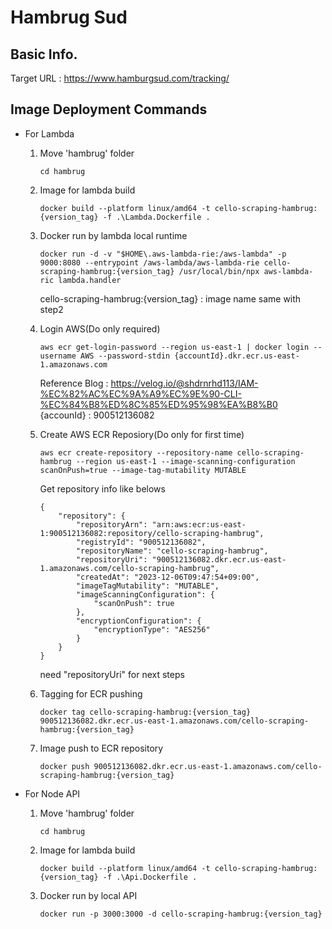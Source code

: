 # Hambrug Sud

## Basic Info.
Target URL : https://www.hamburgsud.com/tracking/

## Image Deployment Commands

+ For Lambda

    1. Move 'hambrug' folder
        ```
        cd hambrug
        ```

    2. Image for lambda build
        ```
        docker build --platform linux/amd64 -t cello-scraping-hambrug:{version_tag} -f .\Lambda.Dockerfile .
        ```

    3. Docker run by lambda local runtime
        ```
        docker run -d -v "$HOME\.aws-lambda-rie:/aws-lambda" -p 9000:8080 --entrypoint /aws-lambda/aws-lambda-rie cello-scraping-hambrug:{version_tag} /usr/local/bin/npx aws-lambda-ric lambda.handler
        ```
        cello-scraping-hambrug:{version_tag} : image name same with step2 

     4. Login AWS(Do only required)
        ```
        aws ecr get-login-password --region us-east-1 | docker login --username AWS --password-stdin {accountId}.dkr.ecr.us-east-1.amazonaws.com
        ```
        Reference Blog : https://velog.io/@shdrnrhd113/IAM-%EC%82%AC%EC%9A%A9%EC%9E%90-CLI-%EC%84%B8%ED%8C%85%ED%95%98%EA%B8%B0
        {accounId} : 900512136082

    5. Create AWS ECR Reposiory(Do only for first time)
        ```
        aws ecr create-repository --repository-name cello-scraping-hambrug --region us-east-1 --image-scanning-configuration scanOnPush=true --image-tag-mutability MUTABLE
        ```
        Get repository info like belows
        ```
        {
            "repository": {
                "repositoryArn": "arn:aws:ecr:us-east-1:900512136082:repository/cello-scraping-hambrug",
                "registryId": "900512136082",
                "repositoryName": "cello-scraping-hambrug",
                "repositoryUri": "900512136082.dkr.ecr.us-east-1.amazonaws.com/cello-scraping-hambrug",
                "createdAt": "2023-12-06T09:47:54+09:00",
                "imageTagMutability": "MUTABLE",
                "imageScanningConfiguration": {
                    "scanOnPush": true
                },
                "encryptionConfiguration": {
                    "encryptionType": "AES256"
                }
            }
        }
        ```
        need "repositoryUri" for next steps

    6. Tagging for ECR pushing
        ```
        docker tag cello-scraping-hambrug:{version_tag} 900512136082.dkr.ecr.us-east-1.amazonaws.com/cello-scraping-hambrug:{version_tag}
        ```

    7. Image push to ECR repository
        ```
        docker push 900512136082.dkr.ecr.us-east-1.amazonaws.com/cello-scraping-hambrug:{version_tag}
        ```

+ For Node API

     1. Move 'hambrug' folder
        ```
        cd hambrug
        ```

    2. Image for lambda build
        ```
        docker build --platform linux/amd64 -t cello-scraping-hambrug:{version_tag} -f .\Api.Dockerfile .
        ```
    
   3. Docker run by local API
        ```
        docker run -p 3000:3000 -d cello-scraping-hambrug:{version_tag}
        ```